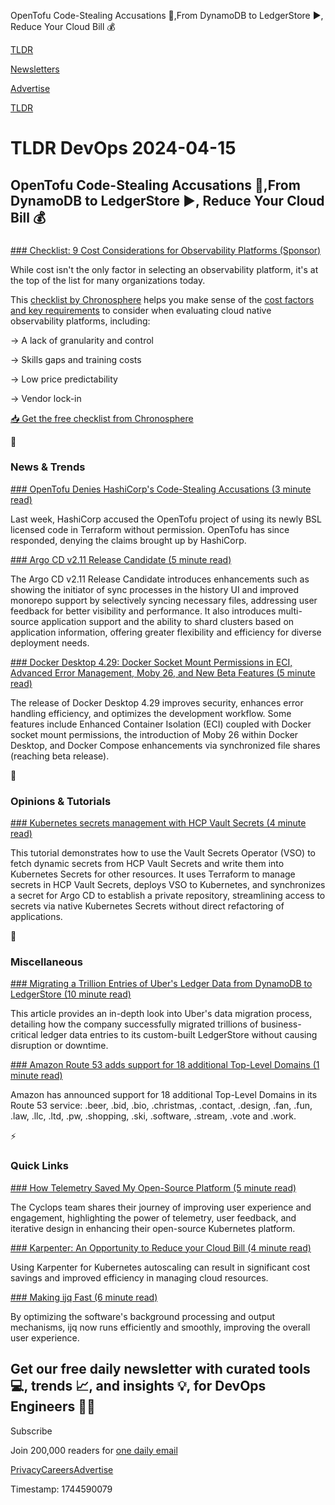 OpenTofu Code-Stealing Accusations 🥷,From DynamoDB to LedgerStore ▶️, Reduce Your Cloud Bill 💰

[TLDR](/)

[Newsletters](/newsletters)

[Advertise](https://advertise.tldr.tech/)

[TLDR](/)

# TLDR DevOps 2024-04-15

## OpenTofu Code-Stealing Accusations 🥷,From DynamoDB to LedgerStore ▶️, Reduce Your Cloud Bill 💰

### 

[### Checklist: 9 Cost Considerations for Observability Platforms (Sponsor)](https://chronosphere.io/resource/checklist-nine-cost-considerations-for-observability-platforms/?utm_source=tldr-devops&amp;utm_medium=newsletter&amp;utm_campaign=intellyx-analyst-dev-productivity-guidebook&amp;utm_content=checklist-nine-cost-considerations-for-observability-platforms)

While cost isn't the only factor in selecting an observability platform, it's at the top of the list for many organizations today.

This [checklist by Chronosphere](https://chronosphere.io/resource/checklist-nine-cost-considerations-for-observability-platforms/?utm_source=tldr-devops&utm_medium=newsletter&utm_campaign=intellyx-analyst-dev-productivity-guidebook&utm_content=checklist-nine-cost-considerations-for-observability-platforms) helps you make sense of the [cost factors and key requirements](https://chronosphere.io/resource/checklist-nine-cost-considerations-for-observability-platforms/?utm_source=tldr-devops&utm_medium=newsletter&utm_campaign=intellyx-analyst-dev-productivity-guidebook&utm_content=checklist-nine-cost-considerations-for-observability-platforms) to consider when evaluating cloud native observability platforms, including:

→ A lack of granularity and control

→ Skills gaps and training costs

→ Low price predictability

→ Vendor lock-in

[📥 Get the free checklist from Chronosphere](https://chronosphere.io/resource/checklist-nine-cost-considerations-for-observability-platforms/?utm_source=tldr-devops&utm_medium=newsletter&utm_campaign=intellyx-analyst-dev-productivity-guidebook&utm_content=checklist-nine-cost-considerations-for-observability-platforms)

📱

### News & Trends

[### OpenTofu Denies HashiCorp's Code-Stealing Accusations (3 minute read)](https://devops.com/opentofu-denies-hashicorps-code-stealing-accusations/?utm_source=tldrdevops)

Last week, HashiCorp accused the OpenTofu project of using its newly BSL licensed code in Terraform without permission. OpenTofu has since responded, denying the claims brought up by HashiCorp.

[### Argo CD v2.11 Release Candidate (5 minute read)](https://blog.argoproj.io/argo-cd-v2-11-release-candidate-b83ba3008ba5?utm_source=tldrdevops)

The Argo CD v2.11 Release Candidate introduces enhancements such as showing the initiator of sync processes in the history UI and improved monorepo support by selectively syncing necessary files, addressing user feedback for better visibility and performance. It also introduces multi-source application support and the ability to shard clusters based on application information, offering greater flexibility and efficiency for diverse deployment needs.

[### Docker Desktop 4.29: Docker Socket Mount Permissions in ECI, Advanced Error Management, Moby 26, and New Beta Features (5 minute read)](https://www.docker.com/blog/docker-desktop-4-29/?utm_source=tldrdevops)

The release of Docker Desktop 4.29 improves security, enhances error handling efficiency, and optimizes the development workflow. Some features include Enhanced Container Isolation (ECI) coupled with Docker socket mount permissions, the introduction of Moby 26 within Docker Desktop, and Docker Compose enhancements via synchronized file shares (reaching beta release).

🚀

### Opinions & Tutorials

[### Kubernetes secrets management with HCP Vault Secrets (4 minute read)](https://www.hashicorp.com/blog/kubernetes-secrets-management-with-hcp-vault-secrets?utm_source=tldrdevops)

This tutorial demonstrates how to use the Vault Secrets Operator (VSO) to fetch dynamic secrets from HCP Vault Secrets and write them into Kubernetes Secrets for other resources. It uses Terraform to manage secrets in HCP Vault Secrets, deploys VSO to Kubernetes, and synchronizes a secret for Argo CD to establish a private repository, streamlining access to secrets via native Kubernetes Secrets without direct refactoring of applications.

🎁

### Miscellaneous

[### Migrating a Trillion Entries of Uber's Ledger Data from DynamoDB to LedgerStore (10 minute read)](https://www.uber.com/en-SK/blog/migrating-from-dynamodb-to-ledgerstore/?utm_source=tldrdevops)

This article provides an in-depth look into Uber's data migration process, detailing how the company successfully migrated trillions of business-critical ledger data entries to its custom-built LedgerStore without causing disruption or downtime.

[### Amazon Route 53 adds support for 18 additional Top-Level Domains (1 minute read)](https://aws.amazon.com/about-aws/whats-new/2024/04/amazon-route-53-additional-top-level-domains/?utm_source=tldrdevops)

Amazon has announced support for 18 additional Top-Level Domains in its Route 53 service: .beer, .bid, .bio, .christmas, .contact, .design, .fan, .fun, .law, .llc, .ltd, .pw, .shopping, .ski, .software, .stream, .vote and .work.

⚡️

### Quick Links

[### How Telemetry Saved My Open-Source Platform (5 minute read)](https://towardsdev.com/how-telemetry-saved-my-open-source-platform-103400d4ea22?utm_source=tldrdevops)

The Cyclops team shares their journey of improving user experience and engagement, highlighting the power of telemetry, user feedback, and iterative design in enhancing their open-source Kubernetes platform.

[### Karpenter: An Opportunity to Reduce your Cloud Bill (4 minute read)](https://lablabs.io/part-2-karpenter-an-opportunity-to-reduce-your-cloud-bill/?utm_source=tldrdevops)

Using Karpenter for Kubernetes autoscaling can result in significant cost savings and improved efficiency in managing cloud resources.

[### Making ijq Fast (6 minute read)](https://gpanders.com/blog/making-ijq-fast/?utm_source=tldrdevops)

By optimizing the software's background processing and output mechanisms, ijq now runs efficiently and smoothly, improving the overall user experience.

## Get our free daily newsletter with curated tools 💻, trends 📈, and insights 💡, for DevOps Engineers 👨‍💻

Subscribe

Join 200,000 readers for [one daily email](/api/latest/devops)

[Privacy](/privacy)[Careers](https://jobs.ashbyhq.com/tldr.tech)[Advertise](/devops/advertise)

Timestamp: 1744590079